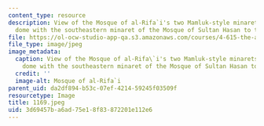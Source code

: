 ```yaml
---
content_type: resource
description: View of the Mosque of al-Rifa`i's two Mamluk-style minarets and entrance
  dome with the southeastern minaret of the Mosque of Sultan Hasan to the right.
file: https://ol-ocw-studio-app-qa.s3.amazonaws.com/courses/4-615-the-architecture-of-cairo-spring-2002/3d69457ba6ad75e18f83872201e112e6_1169.jpeg
file_type: image/jpeg
image_metadata:
  caption: View of the Mosque of al-Rifa\`i's two Mamluk-style minarets and entrance
    dome with the southeastern minaret of the Mosque of Sultan Hasan to the right.
  credit: ''
  image-alt: Mosque of al-Rifa`i
parent_uid: da2df894-b53c-07ef-4214-59245f03509f
resourcetype: Image
title: 1169.jpeg
uid: 3d69457b-a6ad-75e1-8f83-872201e112e6
---
```

